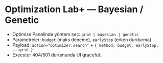 # Optimization Lab+ — Bayesian / Genetic

- Optimize Panelinde yöntem seç: `grid | bayesian | genetic`
- Parametreler: `budget` (maks deneme), `earlyStop` (erken durdurma)
- Payload: `action="optimizer.search"` + `{ method, budget, earlyStop, ...grid }`
- Executor 404/501 durumunda UI graceful.
